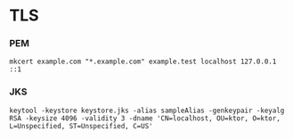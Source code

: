 # TLS


### PEM

```Shell
mkcert example.com "*.example.com" example.test localhost 127.0.0.1 ::1
```

### JKS
```Shell
keytool -keystore keystore.jks -alias sampleAlias -genkeypair -keyalg RSA -keysize 4096 -validity 3 -dname 'CN=localhost, OU=ktor, O=ktor, L=Unspecified, ST=Unspecified, C=US'
```